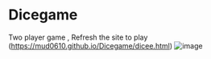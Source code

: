 # Dicegame 
Two player game , Refresh the site to play
(https://mud0610.github.io/Dicegame/dicee.html) 
![image](https://user-images.githubusercontent.com/75943676/213712259-06fae53d-8782-4751-a9d1-ef657efc2539.png)
